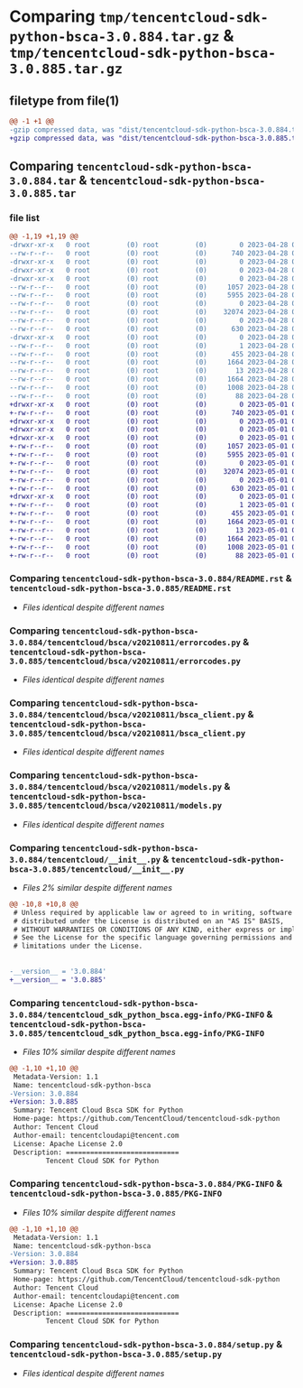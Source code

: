 # Comparing `tmp/tencentcloud-sdk-python-bsca-3.0.884.tar.gz` & `tmp/tencentcloud-sdk-python-bsca-3.0.885.tar.gz`

## filetype from file(1)

```diff
@@ -1 +1 @@
-gzip compressed data, was "dist/tencentcloud-sdk-python-bsca-3.0.884.tar", last modified: Fri Apr 28 02:06:31 2023, max compression
+gzip compressed data, was "dist/tencentcloud-sdk-python-bsca-3.0.885.tar", last modified: Mon May  1 00:29:40 2023, max compression
```

## Comparing `tencentcloud-sdk-python-bsca-3.0.884.tar` & `tencentcloud-sdk-python-bsca-3.0.885.tar`

### file list

```diff
@@ -1,19 +1,19 @@
-drwxr-xr-x   0 root         (0) root         (0)        0 2023-04-28 02:06:31.000000 tencentcloud-sdk-python-bsca-3.0.884/
--rw-r--r--   0 root         (0) root         (0)      740 2023-04-28 02:06:31.000000 tencentcloud-sdk-python-bsca-3.0.884/README.rst
-drwxr-xr-x   0 root         (0) root         (0)        0 2023-04-28 02:06:31.000000 tencentcloud-sdk-python-bsca-3.0.884/tencentcloud/
-drwxr-xr-x   0 root         (0) root         (0)        0 2023-04-28 02:06:31.000000 tencentcloud-sdk-python-bsca-3.0.884/tencentcloud/bsca/
-drwxr-xr-x   0 root         (0) root         (0)        0 2023-04-28 02:06:31.000000 tencentcloud-sdk-python-bsca-3.0.884/tencentcloud/bsca/v20210811/
--rw-r--r--   0 root         (0) root         (0)     1057 2023-04-28 02:06:31.000000 tencentcloud-sdk-python-bsca-3.0.884/tencentcloud/bsca/v20210811/errorcodes.py
--rw-r--r--   0 root         (0) root         (0)     5955 2023-04-28 02:06:31.000000 tencentcloud-sdk-python-bsca-3.0.884/tencentcloud/bsca/v20210811/bsca_client.py
--rw-r--r--   0 root         (0) root         (0)        0 2023-04-28 02:06:31.000000 tencentcloud-sdk-python-bsca-3.0.884/tencentcloud/bsca/v20210811/__init__.py
--rw-r--r--   0 root         (0) root         (0)    32074 2023-04-28 02:06:31.000000 tencentcloud-sdk-python-bsca-3.0.884/tencentcloud/bsca/v20210811/models.py
--rw-r--r--   0 root         (0) root         (0)        0 2023-04-28 02:06:31.000000 tencentcloud-sdk-python-bsca-3.0.884/tencentcloud/bsca/__init__.py
--rw-r--r--   0 root         (0) root         (0)      630 2023-04-28 02:06:31.000000 tencentcloud-sdk-python-bsca-3.0.884/tencentcloud/__init__.py
-drwxr-xr-x   0 root         (0) root         (0)        0 2023-04-28 02:06:31.000000 tencentcloud-sdk-python-bsca-3.0.884/tencentcloud_sdk_python_bsca.egg-info/
--rw-r--r--   0 root         (0) root         (0)        1 2023-04-28 02:06:31.000000 tencentcloud-sdk-python-bsca-3.0.884/tencentcloud_sdk_python_bsca.egg-info/dependency_links.txt
--rw-r--r--   0 root         (0) root         (0)      455 2023-04-28 02:06:31.000000 tencentcloud-sdk-python-bsca-3.0.884/tencentcloud_sdk_python_bsca.egg-info/SOURCES.txt
--rw-r--r--   0 root         (0) root         (0)     1664 2023-04-28 02:06:31.000000 tencentcloud-sdk-python-bsca-3.0.884/tencentcloud_sdk_python_bsca.egg-info/PKG-INFO
--rw-r--r--   0 root         (0) root         (0)       13 2023-04-28 02:06:31.000000 tencentcloud-sdk-python-bsca-3.0.884/tencentcloud_sdk_python_bsca.egg-info/top_level.txt
--rw-r--r--   0 root         (0) root         (0)     1664 2023-04-28 02:06:31.000000 tencentcloud-sdk-python-bsca-3.0.884/PKG-INFO
--rw-r--r--   0 root         (0) root         (0)     1008 2023-04-28 02:06:31.000000 tencentcloud-sdk-python-bsca-3.0.884/setup.py
--rw-r--r--   0 root         (0) root         (0)       88 2023-04-28 02:06:31.000000 tencentcloud-sdk-python-bsca-3.0.884/setup.cfg
+drwxr-xr-x   0 root         (0) root         (0)        0 2023-05-01 00:29:40.000000 tencentcloud-sdk-python-bsca-3.0.885/
+-rw-r--r--   0 root         (0) root         (0)      740 2023-05-01 00:29:40.000000 tencentcloud-sdk-python-bsca-3.0.885/README.rst
+drwxr-xr-x   0 root         (0) root         (0)        0 2023-05-01 00:29:40.000000 tencentcloud-sdk-python-bsca-3.0.885/tencentcloud/
+drwxr-xr-x   0 root         (0) root         (0)        0 2023-05-01 00:29:40.000000 tencentcloud-sdk-python-bsca-3.0.885/tencentcloud/bsca/
+drwxr-xr-x   0 root         (0) root         (0)        0 2023-05-01 00:29:40.000000 tencentcloud-sdk-python-bsca-3.0.885/tencentcloud/bsca/v20210811/
+-rw-r--r--   0 root         (0) root         (0)     1057 2023-05-01 00:29:40.000000 tencentcloud-sdk-python-bsca-3.0.885/tencentcloud/bsca/v20210811/errorcodes.py
+-rw-r--r--   0 root         (0) root         (0)     5955 2023-05-01 00:29:40.000000 tencentcloud-sdk-python-bsca-3.0.885/tencentcloud/bsca/v20210811/bsca_client.py
+-rw-r--r--   0 root         (0) root         (0)        0 2023-05-01 00:29:40.000000 tencentcloud-sdk-python-bsca-3.0.885/tencentcloud/bsca/v20210811/__init__.py
+-rw-r--r--   0 root         (0) root         (0)    32074 2023-05-01 00:29:40.000000 tencentcloud-sdk-python-bsca-3.0.885/tencentcloud/bsca/v20210811/models.py
+-rw-r--r--   0 root         (0) root         (0)        0 2023-05-01 00:29:40.000000 tencentcloud-sdk-python-bsca-3.0.885/tencentcloud/bsca/__init__.py
+-rw-r--r--   0 root         (0) root         (0)      630 2023-05-01 00:29:40.000000 tencentcloud-sdk-python-bsca-3.0.885/tencentcloud/__init__.py
+drwxr-xr-x   0 root         (0) root         (0)        0 2023-05-01 00:29:40.000000 tencentcloud-sdk-python-bsca-3.0.885/tencentcloud_sdk_python_bsca.egg-info/
+-rw-r--r--   0 root         (0) root         (0)        1 2023-05-01 00:29:40.000000 tencentcloud-sdk-python-bsca-3.0.885/tencentcloud_sdk_python_bsca.egg-info/dependency_links.txt
+-rw-r--r--   0 root         (0) root         (0)      455 2023-05-01 00:29:40.000000 tencentcloud-sdk-python-bsca-3.0.885/tencentcloud_sdk_python_bsca.egg-info/SOURCES.txt
+-rw-r--r--   0 root         (0) root         (0)     1664 2023-05-01 00:29:40.000000 tencentcloud-sdk-python-bsca-3.0.885/tencentcloud_sdk_python_bsca.egg-info/PKG-INFO
+-rw-r--r--   0 root         (0) root         (0)       13 2023-05-01 00:29:40.000000 tencentcloud-sdk-python-bsca-3.0.885/tencentcloud_sdk_python_bsca.egg-info/top_level.txt
+-rw-r--r--   0 root         (0) root         (0)     1664 2023-05-01 00:29:40.000000 tencentcloud-sdk-python-bsca-3.0.885/PKG-INFO
+-rw-r--r--   0 root         (0) root         (0)     1008 2023-05-01 00:29:40.000000 tencentcloud-sdk-python-bsca-3.0.885/setup.py
+-rw-r--r--   0 root         (0) root         (0)       88 2023-05-01 00:29:40.000000 tencentcloud-sdk-python-bsca-3.0.885/setup.cfg
```

### Comparing `tencentcloud-sdk-python-bsca-3.0.884/README.rst` & `tencentcloud-sdk-python-bsca-3.0.885/README.rst`

 * *Files identical despite different names*

### Comparing `tencentcloud-sdk-python-bsca-3.0.884/tencentcloud/bsca/v20210811/errorcodes.py` & `tencentcloud-sdk-python-bsca-3.0.885/tencentcloud/bsca/v20210811/errorcodes.py`

 * *Files identical despite different names*

### Comparing `tencentcloud-sdk-python-bsca-3.0.884/tencentcloud/bsca/v20210811/bsca_client.py` & `tencentcloud-sdk-python-bsca-3.0.885/tencentcloud/bsca/v20210811/bsca_client.py`

 * *Files identical despite different names*

### Comparing `tencentcloud-sdk-python-bsca-3.0.884/tencentcloud/bsca/v20210811/models.py` & `tencentcloud-sdk-python-bsca-3.0.885/tencentcloud/bsca/v20210811/models.py`

 * *Files identical despite different names*

### Comparing `tencentcloud-sdk-python-bsca-3.0.884/tencentcloud/__init__.py` & `tencentcloud-sdk-python-bsca-3.0.885/tencentcloud/__init__.py`

 * *Files 2% similar despite different names*

```diff
@@ -10,8 +10,8 @@
 # Unless required by applicable law or agreed to in writing, software
 # distributed under the License is distributed on an "AS IS" BASIS,
 # WITHOUT WARRANTIES OR CONDITIONS OF ANY KIND, either express or implied.
 # See the License for the specific language governing permissions and
 # limitations under the License.
 
 
-__version__ = '3.0.884'
+__version__ = '3.0.885'
```

### Comparing `tencentcloud-sdk-python-bsca-3.0.884/tencentcloud_sdk_python_bsca.egg-info/PKG-INFO` & `tencentcloud-sdk-python-bsca-3.0.885/tencentcloud_sdk_python_bsca.egg-info/PKG-INFO`

 * *Files 10% similar despite different names*

```diff
@@ -1,10 +1,10 @@
 Metadata-Version: 1.1
 Name: tencentcloud-sdk-python-bsca
-Version: 3.0.884
+Version: 3.0.885
 Summary: Tencent Cloud Bsca SDK for Python
 Home-page: https://github.com/TencentCloud/tencentcloud-sdk-python
 Author: Tencent Cloud
 Author-email: tencentcloudapi@tencent.com
 License: Apache License 2.0
 Description: ============================
         Tencent Cloud SDK for Python
```

### Comparing `tencentcloud-sdk-python-bsca-3.0.884/PKG-INFO` & `tencentcloud-sdk-python-bsca-3.0.885/PKG-INFO`

 * *Files 10% similar despite different names*

```diff
@@ -1,10 +1,10 @@
 Metadata-Version: 1.1
 Name: tencentcloud-sdk-python-bsca
-Version: 3.0.884
+Version: 3.0.885
 Summary: Tencent Cloud Bsca SDK for Python
 Home-page: https://github.com/TencentCloud/tencentcloud-sdk-python
 Author: Tencent Cloud
 Author-email: tencentcloudapi@tencent.com
 License: Apache License 2.0
 Description: ============================
         Tencent Cloud SDK for Python
```

### Comparing `tencentcloud-sdk-python-bsca-3.0.884/setup.py` & `tencentcloud-sdk-python-bsca-3.0.885/setup.py`

 * *Files identical despite different names*

